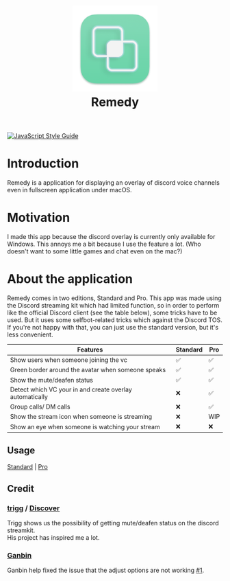 <h1 align="center">
  <a href="https://github.com/Naozumi520/discordOverlayMac"><img src="./src/icon/favicon.png" avtar_c_icon" width="200"></a>
  <br>
  Remedy
  <br>
  <br>
</h1>

[![JavaScript Style Guide](https://cdn.rawgit.com/standard/standard/master/badge.svg)](https://github.com/standard/standard)

# Introduction
Remedy is a application for displaying an overlay of discord voice channels even in fullscreen application under macOS.  

# Motivation
I made this app because the discord overlay is currently only available for Windows. This annoys me a bit because I use the feature a lot. (Who doesn't want to some little games and chat even on the mac?)

# About the application
Remedy comes in two editions, Standard and Pro. This app was made using the Discord streaming kit which had limited function, so in order to perform like the official Discord client (see the table below), some tricks have to be used. But it uses some selfbot-related tricks which against the Discord TOS. If you're not happy with that, you can just use the standard version, but it's less convenient.

| Features                                                 | Standard           | Pro                |
| -------------------------------------------------------- | ------------------ | ------------------ |
| Show users when someone joining the vc                   | :white_check_mark: | :white_check_mark: |
| Green border around the avatar when someone speaks       | :white_check_mark: | :white_check_mark: |
| Show the mute/deafen status                              | :white_check_mark: | :white_check_mark: |
| Detect which VC your in and create overlay automatically | :x:                | :white_check_mark: |
| Group calls/ DM calls                                    | :x:                | :white_check_mark: |
| Show the stream icon when someone is streaming           | :x:                | WIP                |
| Show an eye when someone is watching your stream         | :x:                | :x:                |

## Usage
[Standard](Standard.md) | [Pro](Pro.md)

## Credit
### [trigg](https://github.com/trigg) / [Discover](https://github.com/trigg/Discover)
Trigg shows us the possibility of getting mute/deafen status on the discord streamkit.  
His project has inspired me a lot.

### [Ganbin](https://github.com/Ganbin)
Ganbin help fixed the issue that the adjust options are not working [#1](https://github.com/Naozumi520/Remedy/issues/1).

